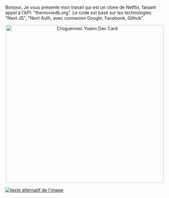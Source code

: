 Bonjour,
Je vous présente mon travail qui est un clone de Netflix, faisant appel à l'API: "themoviedb.org". Le code est basé sur les technologies "Next JS", "Next Auth, avec connexion Google, Facebook, Github".

<p align="center"><img src="https://res.cloudinary.com/dky2vpnyr/image/upload/v1684516166/MyPortfolio/netflix/cloneNetflix_dshoik.png" width="500" alt="Croguennec Yoann Dev Card"/></p>

[![texte alternatif de l'image](http://img.youtube.com/vi/g7DpYWR8vqA/0.jpg)](https://www.youtube.com/watch?v=g7DpYWR8vqA "Titre de la video")